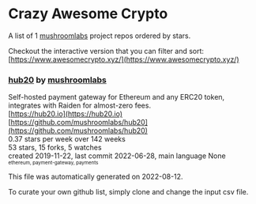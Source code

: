 # Crazy Awesome Crypto
A list of 1 [mushroomlabs](https://github.com/mushroomlabs) project repos ordered by stars.  

Checkout the interactive version that you can filter and sort: 
[https://www.awesomecrypto.xyz/](https://www.awesomecrypto.xyz/)  


### [hub20](https://github.com/mushroomlabs/hub20) by [mushroomlabs](https://github.com/mushroomlabs)  
Self-hosted payment gateway for Ethereum and any ERC20 token, integrates with Raiden for almost-zero fees.  
[https://hub20.io](https://hub20.io)  
[https://github.com/mushroomlabs/hub20](https://github.com/mushroomlabs/hub20)  
0.37 stars per week over 142 weeks  
53 stars, 15 forks, 5 watches  
created 2019-11-22, last commit 2022-06-28, main language None  
<sub><sup>ethereum, payment-gateway, payments</sup></sub>


This file was automatically generated on 2022-08-12.  

To curate your own github list, simply clone and change the input csv file.  